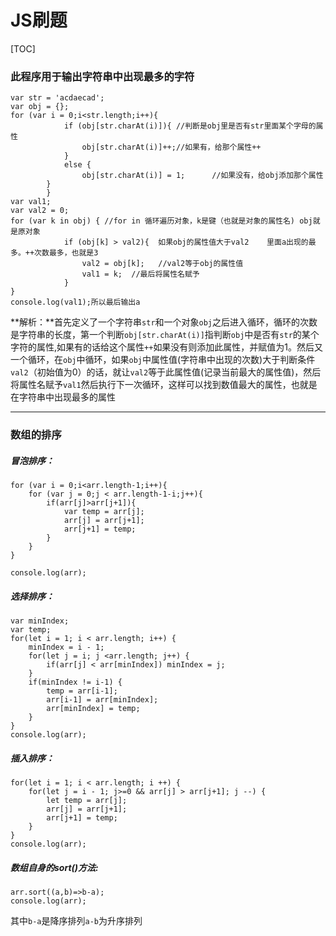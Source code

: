 # JS刷题



[TOC]

### 此程序用于输出字符串中出现最多的字符

```
var str = 'acdaecad';
var obj = {};
for (var i = 0;i<str.length;i++){
            if (obj[str.charAt(i)]){ //判断是obj里是否有str里面某个字母的属性
                obj[str.charAt(i)]++;//如果有，给那个属性++
            }
            else {
                obj[str.charAt(i)] = 1;      //如果没有，给obj添加那个属性
        }
        }
var val1;
var val2 = 0;
for (var k in obj) { //for in 循环遍历对象，k是键（也就是对象的属性名) obj就是原对象
            if (obj[k] > val2){  如果obj的属性值大于val2    里面a出现的最多。++次数最多，也就是3
                val2 = obj[k];   //val2等于obj的属性值 
                val1 = k;  //最后将属性名赋予  
            }
}
console.log(val1);所以最后输出a
```

**解析：**首先定义了一个字符串`str`和一个对象`obj`之后进入循环，循环的次数是字符串的长度，第一个判断`obj[str.charAt(i)]`指判断`obj`中是否有`str`的某个字符的属性,如果有的话给这个属性`++`如果没有则添加此属性，并赋值为1。然后又一个循环，在`obj`中循环，如果`obj`中属性值(字符串中出现的次数)大于判断条件`val2`（初始值为0）的话，就让`val2`等于此属性值(记录当前最大的属性值)，然后将属性名赋予`val1`然后执行下一次循环，这样可以找到数值最大的属性，也就是在字符串中出现最多的属性



****



### 数组的排序

##### **冒泡排序**：

```
for (var i = 0;i<arr.length-1;i++){
    for (var j = 0;j < arr.length-1-i;j++){
        if(arr[j]>arr[j+1]){
            var temp = arr[j];
            arr[j] = arr[j+1];
            arr[j+1] = temp;
        }
    }
}

console.log(arr);
```

##### **选择排序：**

```
var minIndex;
var temp;
for(let i = 1; i < arr.length; i++) {
    minIndex = i - 1;
    for(let j = i; j <arr.length; j++) {
        if(arr[j] < arr[minIndex]) minIndex = j;
    }
    if(minIndex != i-1) {
        temp = arr[i-1];
        arr[i-1] = arr[minIndex];
        arr[minIndex] = temp;
    }
}
console.log(arr);
```

##### **插入排序：**

```
for(let i = 1; i < arr.length; i ++) {
    for(let j = i - 1; j>=0 && arr[j] > arr[j+1]; j --) {
        let temp = arr[j];
        arr[j] = arr[j+1];
        arr[j+1] = temp;
    }
}
console.log(arr);
```

##### **数组自身的sort()方法:**

```
arr.sort((a,b)=>b-a);
console.log(arr);
```

其中`b-a`是降序排列`a-b`为升序排列